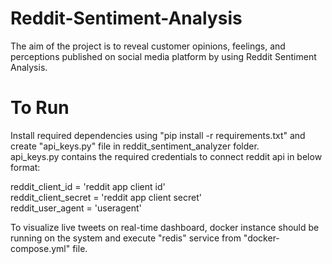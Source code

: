 # Reddit-Sentiment-Analysis

The aim of the project is to reveal customer opinions, feelings, and perceptions published on social media platform by using Reddit Sentiment Analysis.

# To Run

Install required dependencies using "pip install -r requirements.txt" and create "api_keys.py" file in reddit_sentiment_analyzer folder.  
api_keys.py contains the required credentials to connect reddit api in below format:

reddit_client_id = 'reddit app client id'<br/>
reddit_client_secret = 'reddit app client secret'<br/>
reddit_user_agent = 'useragent'<br/>

To visualize live tweets on real-time dashboard, docker instance should be running on the system and execute "redis" service from "docker-compose.yml" file.
